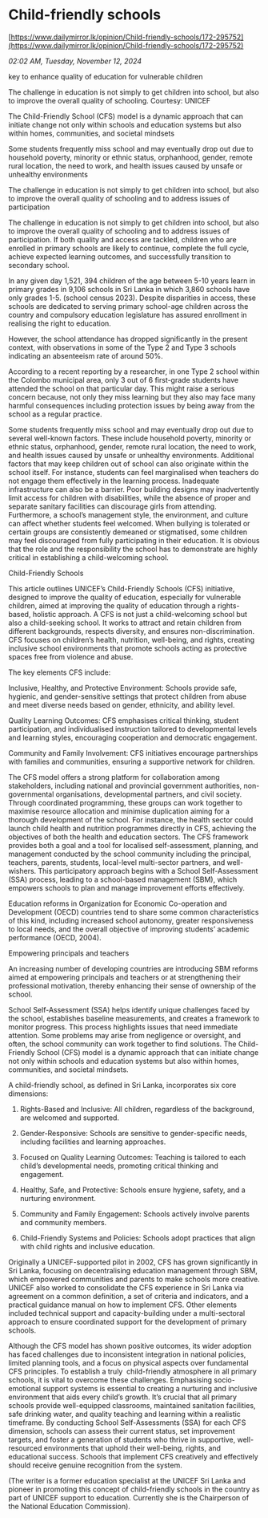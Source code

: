 # Child-friendly  schools

[https://www.dailymirror.lk/opinion/Child-friendly-schools/172-295752](https://www.dailymirror.lk/opinion/Child-friendly-schools/172-295752)

*02:02 AM, Tuesday, November 12, 2024*

key to enhance quality of education for vulnerable children

The challenge in education is not simply to get children into school, but also to improve the overall quality of schooling. Courtesy: UNICEF

The Child-Friendly School (CFS) model is a dynamic approach that can initiate change not only within schools and education systems but also within homes, communities, and societal mindsets

Some students frequently miss school and may eventually drop out due to household poverty, minority or ethnic status, orphanhood, gender, remote rural location, the need to work, and health issues caused by unsafe or unhealthy environments

The challenge in education is not simply to get children into school, but also to improve the overall quality of schooling and to address issues of participation

The challenge in education is not simply to get children into school, but also to improve the overall quality of schooling and to address issues of participation. If both quality and access are tackled, children who are enrolled in primary schools are likely to continue, complete the full cycle, achieve expected learning outcomes, and successfully transition to secondary school.

In any given day 1,521, 394 children of the age between 5-10 years learn in primary grades in 9,106 schools in Sri Lanka in which 3,860 schools have only grades 1-5. (school census 2023). Despite disparities in access, these schools are dedicated to serving primary school-age children across the country and compulsory education legislature has assured enrollment in realising the right to education.

However, the school attendance has dropped significantly in the present context, with observations in some of the Type 2 and Type 3 schools indicating an absenteeism rate of around 50%.

According to a recent reporting by a researcher, in one Type 2 school within the Colombo municipal area, only 3 out of 6 first-grade students have attended the school on that particular day. This might raise a serious concern because, not only they miss learning but they also may face many harmful consequences including protection issues by being away from the school as a regular practice.

Some students frequently miss school and may eventually drop out due to several well-known factors. These include household poverty, minority or ethnic status, orphanhood, gender, remote rural location, the need to work, and health issues caused by unsafe or unhealthy environments. Additional factors that may keep children out of school can also originate within the school itself. For instance, students can feel marginalised when teachers do not engage them effectively in the learning process. Inadequate infrastructure can also be a barrier. Poor building designs may inadvertently limit access for children with disabilities, while the absence of proper and separate sanitary facilities can discourage girls from attending. Furthermore, a school’s management style, the environment, and culture can affect whether students feel welcomed. When bullying is tolerated or certain groups are consistently demeaned or stigmatised, some children may feel discouraged from fully participating in their education. It is obvious that the role and the responsibility the school has to demonstrate are highly critical in establishing a child-welcoming school.

Child-Friendly Schools

This article outlines UNICEF’s Child-Friendly Schools (CFS) initiative, designed to improve the quality of education, especially for vulnerable children, aimed at improving the quality of education through a rights-based, holistic approach. A CFS is not just a child-welcoming school but also a child-seeking school. It works to attract and retain children from different backgrounds, respects diversity, and ensures non-discrimination. CFS focuses on children’s health, nutrition, well-being, and rights, creating inclusive school environments that promote schools acting as protective spaces free from violence and abuse.

The key elements CFS include:

Inclusive, Healthy, and Protective Environment: Schools provide safe, hygienic, and gender-sensitive settings that protect children from abuse and meet diverse needs based on gender, ethnicity, and ability level.

Quality Learning Outcomes: CFS emphasises critical thinking, student participation, and individualised instruction tailored to developmental levels and learning styles, encouraging cooperation and democratic engagement.

Community and Family Involvement: CFS initiatives encourage partnerships with families and communities, ensuring a supportive network for children.

The CFS model offers a strong platform for collaboration among stakeholders, including national and provincial government authorities, non-governmental organisations, developmental partners, and civil society. Through coordinated programming, these groups can work together to maximise resource allocation and minimise duplication aiming for a thorough development of the school. For instance, the health sector could launch child health and nutrition programmes directly in CFS, achieving the objectives of both the health and education sectors. The CFS framework provides both a goal and a tool for localised self-assessment, planning, and management conducted by the school community including the principal, teachers, parents, students, local-level multi-sector partners, and well-wishers. This participatory approach begins with a School Self-Assessment (SSA) process, leading to a school-based management (SBM), which empowers schools to plan and manage improvement efforts effectively.

Education reforms in Organization for Economic Co-operation and Development (OECD) countries tend to share some common characteristics of this kind, including increased school autonomy, greater responsiveness to local needs, and the overall objective of improving students’ academic performance (OECD, 2004).

Empowering principals and teachers

An increasing number of developing countries are introducing SBM reforms aimed at empowering principals and teachers or at strengthening their professional motivation, thereby enhancing their sense of ownership of the school.

School Self-Assessment (SSA) helps identify unique challenges faced by the school, establishes baseline measurements, and creates a framework to monitor progress. This process highlights issues that need immediate attention. Some problems may arise from negligence or oversight, and often, the school community can work together to find solutions. The Child-Friendly School (CFS) model is a dynamic approach that can initiate change not only within schools and education systems but also within homes, communities, and societal mindsets.

A child-friendly school, as defined in Sri Lanka, incorporates six core dimensions:

1. Rights-Based and Inclusive: All children, regardless of the background, are welcomed and supported.

2. Gender-Responsive: Schools are sensitive to gender-specific needs, including facilities and learning approaches.

3. Focused on Quality Learning Outcomes: Teaching is tailored to each child’s developmental needs, promoting critical thinking and engagement.

4. Healthy, Safe, and Protective: Schools ensure hygiene, safety, and a nurturing environment.

5. Community and Family Engagement: Schools actively involve parents and community members.

6. Child-Friendly Systems and Policies: Schools adopt practices that align with child rights and inclusive education.

Originally a UNICEF-supported pilot in 2002, CFS has grown significantly in Sri Lanka, focusing on decentralising education management through SBM, which empowered communities and parents to make schools more creative. UNICEF also worked to consolidate the CFS experience in Sri Lanka via agreement on a common definition, a set of criteria and indicators, and a practical guidance manual on how to implement CFS. Other elements included technical support and capacity-building under a multi-sectoral approach to ensure coordinated support for the development of primary schools.

Although the CFS model has shown positive outcomes, its wider adoption has faced challenges due to inconsistent integration in national policies, limited planning tools, and a focus on physical aspects over fundamental CFS principles. To establish a truly  child-friendly atmosphere in all primary schools, it is vital to overcome these challenges. Emphasising socio-emotional support systems is essential to creating a nurturing and inclusive environment that aids every child’s growth. It’s crucial that all primary schools provide well-equipped classrooms, maintained sanitation facilities, safe drinking water, and quality teaching and learning within a realistic timeframe. By conducting School Self-Assessments (SSA) for each CFS dimension, schools can assess their current status, set improvement targets, and foster a generation of students who thrive in supportive, well-resourced environments that uphold their well-being, rights, and educational success. Schools that implement CFS creatively and effectively should receive genuine recognition from the system.

(The writer is a former education specialist at the UNICEF Sri Lanka and pioneer in promoting this concept of child-friendly schools in the country as part of UNICEF support to education. Currently she is the Chairperson of the National Education Commission).

